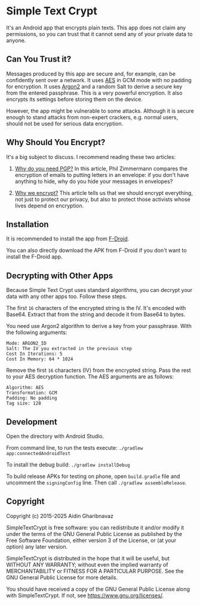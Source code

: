 # Simple Text Crypt

It's an Android app that encrypts plain texts.
This app does not claim any permissions, so you can trust that it cannot send
any of your private data to anyone.

## Can You Trust it?

Messages produced by this app are secure and, for example, can be
confidently sent over a network. It uses
[AES](https://en.wikipedia.org/wiki/Advanced_Encryption_Standard)
in GCM mode with no padding for encryption. It uses
[Argon2](https://en.wikipedia.org/wiki/Argon2) and a random Salt
to derive a secure key from the entered passphrase.
This is a very powerful encryption. It also encrypts its
settings before storing them on the device.

However, the app might be vulnerable to some attacks. Although it is secure
enough to stand attacks from non-expert crackers, e.g. normal users,
should not be used for serious data encryption.

## Why Should You Encrypt?

It's a big subject to discuss. I recommend reading these two articles:

1. [Why do you need PGP?](http://www.pgpi.org/doc/whypgp/en/)
   In this article, Phil Zimmermann compares the encryption of emails to putting
   letters in an envelope: if you don't have anything to hide, why do you hide
   your messages in envelopes?

2. [Why we encrypt?](https://www.schneier.com/blog/archives/2015/06/why_we_encrypt.html)
   This article tells us that we should encrypt everything, not just to protect our
   privacy, but also to protect those activists whose lives depend on encryption.

## Installation

It is recommended to install the app from
[F-Droid](https://f-droid.org/repository/browse/?fdid=com.aidinhut.simpletextcrypt).

You can also directly download the APK from F-Droid if you don't want to install the F-Droid app.

## Decrypting with Other Apps

Because Simple Text Crypt uses standard algorithms, you can decrypt your data with any other apps
too. Follow these steps.

The first `16` characters of the encrypted string is the IV. It's encoded with Base64. Extract that
from the string and decode it from Base64 to bytes.

You need use Argon2 algorithm to derive a key from your passphrase. With the following arguments:

```
Mode: ARGON2_ID
Salt: The IV you extracted in the previous step
Cost In Iterations: 5
Cost In Memory: 64 * 1024
```

Remove the first `16` characters (IV) from the encrypted string. Pass the rest to your AES
decryption function. The AES arguments are as follows:

```
Algorithm: AES
Transformation: GCM
Padding: No padding
Tag size: 128
```

## Development

Open the directory with Android Studio.

From command line, to run the tests execute: `./gradlew app:connectedAndroidTest`

To install the debug build: `./gradlew installDebug`

To build release APKs for testing on phone, open `build.gradle` file and uncomment the
`signingConfig` line. Then call `./gradlew assembleRelease`.

## Copyright

Copyright (c) 2015-2025 Aidin Gharibnavaz

SimpleTextCrypt is free software: you can redistribute it and/or modify
it under the terms of the GNU General Public License as published by
the Free Software Foundation, either version 3 of the License, or
(at your option) any later version.

SimpleTextCrypt is distributed in the hope that it will be useful,
but WITHOUT ANY WARRANTY; without even the implied warranty of
MERCHANTABILITY or FITNESS FOR A PARTICULAR PURPOSE. See the
GNU General Public License for more details.

You should have received a copy of the GNU General Public License
along with SimpleTextCrypt. If not, see <https://www.gnu.org/licenses/>.
